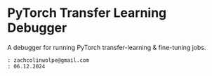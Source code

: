 # PyTorch Transfer Learning Debugger

A debugger for running PyTorch transfer-learning &amp; fine-tuning jobs.


```
: zachcolinwolpe@gmail.com
: 06.12.2024
```
